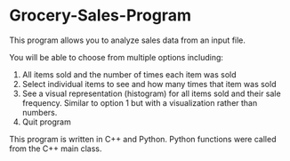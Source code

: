 # Grocery-Sales-Program
This program allows you to analyze sales data from an input file.

You will be able to choose from multiple options including:
  1. All items sold and the number of times each item was sold
  2. Select individual items to see and how many times that item was sold
  3. See a visual representation (histogram) for all items sold and their sale frequency. Similar to option 1 but with a visualization rather than numbers. 
  4. Quit program

This program is written in C++ and Python. Python functions were called from the C++ main class. 
